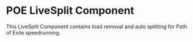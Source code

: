 # POE LiveSplit Component
This LiveSplit Component contains load removal and auto splitting for Path of Exile speedrunning.

